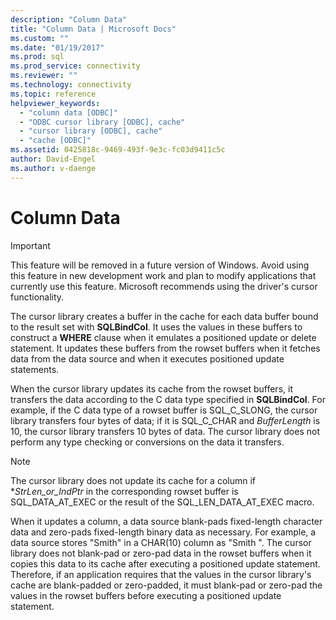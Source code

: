 ```yaml
---
description: "Column Data"
title: "Column Data | Microsoft Docs"
ms.custom: ""
ms.date: "01/19/2017"
ms.prod: sql
ms.prod_service: connectivity
ms.reviewer: ""
ms.technology: connectivity
ms.topic: reference
helpviewer_keywords: 
  - "column data [ODBC]"
  - "ODBC cursor library [ODBC], cache"
  - "cursor library [ODBC], cache"
  - "cache [ODBC]"
ms.assetid: 0425818c-9469-493f-9e3c-fc03d9411c5c
author: David-Engel
ms.author: v-daenge
---
```

# Column Data
> [!IMPORTANT]  
>  This feature will be removed in a future version of Windows. Avoid using this feature in new development work and plan to modify applications that currently use this feature. Microsoft recommends using the driver's cursor functionality.  
  
 The cursor library creates a buffer in the cache for each data buffer bound to the result set with **SQLBindCol**. It uses the values in these buffers to construct a **WHERE** clause when it emulates a positioned update or delete statement. It updates these buffers from the rowset buffers when it fetches data from the data source and when it executes positioned update statements.  
  
 When the cursor library updates its cache from the rowset buffers, it transfers the data according to the C data type specified in **SQLBindCol**. For example, if the C data type of a rowset buffer is SQL_C_SLONG, the cursor library transfers four bytes of data; if it is SQL_C_CHAR and *BufferLength* is 10, the cursor library transfers 10 bytes of data. The cursor library does not perform any type checking or conversions on the data it transfers.  
  
> [!NOTE]  
>  The cursor library does not update its cache for a column if **StrLen_or_IndPtr* in the corresponding rowset buffer is SQL_DATA_AT_EXEC or the result of the SQL_LEN_DATA_AT_EXEC macro.  
  
 When it updates a column, a data source blank-pads fixed-length character data and zero-pads fixed-length binary data as necessary. For example, a data source stores "Smith" in a CHAR(10) column as "Smith     ". The cursor library does not blank-pad or zero-pad data in the rowset buffers when it copies this data to its cache after executing a positioned update statement. Therefore, if an application requires that the values in the cursor library's cache are blank-padded or zero-padded, it must blank-pad or zero-pad the values in the rowset buffers before executing a positioned update statement.
